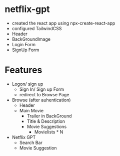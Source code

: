 # netflix-gpt

- created the react app using npx-create-react-app 
- configured TailwindCSS
- Header
- BackGroundImage
- Login Form
- SignUp Form

 
# Features
- Logon/ sign up
  - Sign In/ Sign up Form
  - redirect to Browse Page
- Browse (after auhentication)
  - Header
  - Main Movie
      - Trailer in BackGround
      - Title & Description
      - Movie Suggestions
         - Movielists * N
- Netflix GPT
  - Search Bar
  - Movie Suggestion  
